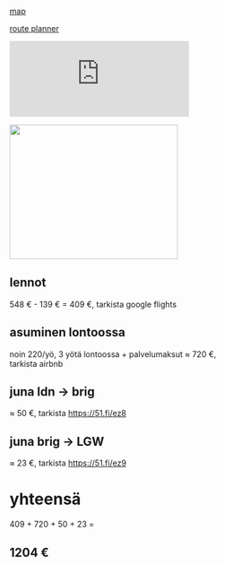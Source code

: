 
<html>
<head>

</head>
</html>

<a href="https://drive.google.com/file/d/1zkHnFcyZ5oz9iL5d2erzsCG2O8G_w8e-/view?usp=sharing"> map        </a>

<a href="https://moovitapp.com/?metroId=2122"> route planner </a>



<iframe src="https://free.timeanddate.com/countdown/i6wjyv1s/n101/cf100/cm0/cu4/ct5/cs1/ca0/co0/cr0/ss0/cac000/cpc000/pct/tc66c/fn3/fs175/szw320/szh135/iso2019-11-02T07:30:00" allowTransparency="true" frameborder="0" width="320" height="135"></iframe>







<script>(function(d, s, id) {
        var js, fjs = d.getElementsByTagName(s)[0];
        var ro = !!d.getElementById(id);
        js = d.createElement(s); js.id = id;
        js.src = "https://widgets.moovit.com/ws/90B471657AD81967E0530100007F0087/3032576";
        fjs.parentNode.insertBefore(js, fjs);
    })(document, 'script', 'moovit-jsw');</script>

   <div class="mv-gd-widget-20" 
        data-width="100%" 
        data-height="100%"
        data-id="3032576"></div>





<html>
<head>
<meta name="viewport" content="width=device-width, initial-scale=1.0">
<style>
* {box-sizing: border-box;}

.img-zoom-container {
  position: relative;
}

.img-zoom-lens {
  position: absolute;
  border: 1px solid #d4d4d4;
  /*set the size of the lens:*/
  width: 60px;
  height: 60px;
}

.img-zoom-result {
  border: 1px solid #d4d4d4;
  /*set the size of the result div:*/
  width: 440px;
  height: 440px;
}
</style>
<script>
function imageZoom(imgID, resultID) {
  var img, lens, result, cx, cy;
  img = document.getElementById(imgID);
  result = document.getElementById(resultID);
  /*create lens:*/
  lens = document.createElement("DIV");
  lens.setAttribute("class", "img-zoom-lens");
  /*insert lens:*/
  img.parentElement.insertBefore(lens, img);
  /*calculate the ratio between result DIV and lens:*/
  cx = result.offsetWidth / lens.offsetWidth;
  cy = result.offsetHeight / lens.offsetHeight;
  /*set background properties for the result DIV:*/
  result.style.backgroundImage = "url('" + img.src + "')";
  result.style.backgroundSize = (img.width * cx) + "px " + (img.height * cy) + "px";
  /*execute a function when someone moves the cursor over the image, or the lens:*/
  lens.addEventListener("mousemove", moveLens);
  img.addEventListener("mousemove", moveLens);
  /*and also for touch screens:*/
  lens.addEventListener("touchmove", moveLens);
  img.addEventListener("touchmove", moveLens);
  function moveLens(e) {
    var pos, x, y;
    /*prevent any other actions that may occur when moving over the image:*/
    e.preventDefault();
    /*get the cursor's x and y positions:*/
    pos = getCursorPos(e);
    /*calculate the position of the lens:*/
    x = pos.x - (lens.offsetWidth / 2);
    y = pos.y - (lens.offsetHeight / 2);
    /*prevent the lens from being positioned outside the image:*/
    if (x > img.width - lens.offsetWidth) {x = img.width - lens.offsetWidth;}
    if (x < 0) {x = 0;}
    if (y > img.height - lens.offsetHeight) {y = img.height - lens.offsetHeight;}
    if (y < 0) {y = 0;}
    /*set the position of the lens:*/
    lens.style.left = x + "px";
    lens.style.top = y + "px";
    /*display what the lens "sees":*/
    result.style.backgroundPosition = "-" + (x * cx) + "px -" + (y * cy) + "px";
  }
  function getCursorPos(e) {
    var a, x = 0, y = 0;
    e = e || window.event;
    /*get the x and y positions of the image:*/
    a = img.getBoundingClientRect();
    /*calculate the cursor's x and y coordinates, relative to the image:*/
    x = e.pageX - a.left;
    y = e.pageY - a.top;
    /*consider any page scrolling:*/
    x = x - window.pageXOffset;
    y = y - window.pageYOffset;
    return {x : x, y : y};
  }
}
</script>
</head>
<body>


<div class="img-zoom-container">
  <img id="myimage" src="https://tfl.gov.uk/cdn/static/cms/images/london-rail-and-tube-services-map.gif" width="300" height="240">
  <div id="myresult" class="img-zoom-result"></div>
</div>


<script>
// Initiate zoom effect:
imageZoom("myimage", "myresult");
</script>



</body>
</html>

## lennot
548 € - 139 € = 409 €, tarkista google flights
## asuminen lontoossa
noin 220/yö, 3 yötä lontoossa + palvelumaksut ≈ 720 €, tarkista airbnb
## juna ldn -> brig
≈ 50 €, tarkista https://51.fi/ez8
## juna brig -> LGW
≈ 23 €, tarkista https://51.fi/ez9

# yhteensä 
409 + 720 + 50 + 23  = 
## 1204 €
